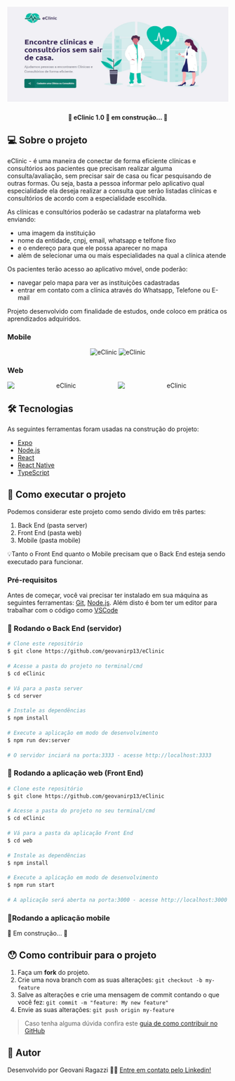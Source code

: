 <h1 align="center">
    <img alt="eClinic" title="#eClinic" src="./assets/banner.png" />
</h1>

<h4 align="center"> 
	🚧 eClinic 1.0 🚀 em construção... 🚧
</h4>

## 💻 Sobre o projeto

eClinic - é uma maneira de conectar de forma eficiente clínicas e consultórios aos pacientes que precisam realizar alguma consulta/avaliação, sem precisar sair de casa ou ficar pesquisando de outras formas. Ou seja, basta a pessoa informar pelo aplicativo qual especialidade ela deseja realizar a consulta que serão listadas clínicas e consultórios de acordo com a especialidade escolhida.

As clínicas e consultórios poderão se cadastrar na plataforma web enviando:
- uma imagem da instituição
- nome da entidade, cnpj, email, whatsapp e telfone fixo
- e o endereço para que ele possa aparecer no mapa
- além de selecionar uma ou mais especialidades na qual a clínica atende

Os pacientes terão acesso ao aplicativo móvel, onde poderão:
- navegar pelo mapa para ver as instituições cadastradas
- entrar em contato com a clínica através do Whatsapp, Telefone ou E-mail

Projeto desenvolvido com finalidade de estudos, onde coloco em prática os aprendizados adquiridos.


### Mobile

<p align="center">
  <img alt="eClinic" title="#eClinic" src="./assets/home-mobile.png" width="200px">

  <img alt="eClinic" title="#eClinic" src="./assets/detalhes-mobile.svg" width="200px">
</p>

### Web

<p align="center" style="display: flex; align-items: flex-start; justify-content: center;">
  <img alt="eClinic" title="#eClinic" src="./assets/web.svg" width="400px">

  <img alt="eClinic" title="#eClinic" src="./assets/sucesso-web.svg" width="400px">
</p>

## 🛠 Tecnologias

As seguintes ferramentas foram usadas na construção do projeto:

- [Expo][expo]
- [Node.js][nodejs]
- [React][reactjs]
- [React Native][rn]
- [TypeScript][typescript]


## 🚀 Como executar o projeto

Podemos considerar este projeto como sendo divido em três partes:
1. Back End (pasta server) 
2. Front End (pasta web)
3. Mobile (pasta mobile)

💡Tanto o Front End quanto o Mobile precisam que o Back End esteja sendo executado para funcionar.

### Pré-requisitos

Antes de começar, você vai precisar ter instalado em sua máquina as seguintes ferramentas:
[Git](https://git-scm.com), [Node.js][nodejs]. 
Além disto é bom ter um editor para trabalhar com o código como [VSCode][vscode]

### 🎲 Rodando o Back End (servidor)

```bash
# Clone este repositório
$ git clone https://github.com/geovanirp13/eClinic

# Acesse a pasta do projeto no terminal/cmd
$ cd eClinic

# Vá para a pasta server
$ cd server

# Instale as dependências
$ npm install

# Execute a aplicação em modo de desenvolvimento
$ npm run dev:server

# O servidor inciará na porta:3333 - acesse http://localhost:3333 
```

### 🧭 Rodando a aplicação web (Front End)

```bash
# Clone este repositório
$ git clone https://github.com/geovanirp13/eClinic

# Acesse a pasta do projeto no seu terminal/cmd
$ cd eClinic

# Vá para a pasta da aplicação Front End
$ cd web

# Instale as dependências
$ npm install

# Execute a aplicação em modo de desenvolvimento
$ npm run start

# A aplicação será aberta na porta:3000 - acesse http://localhost:3000
```

### 📱Rodando a aplicação mobile 

🚧 Em construção... 🚧

## 😯 Como contribuir para o projeto

1. Faça um **fork** do projeto.
2. Crie uma nova branch com as suas alterações: `git checkout -b my-feature`
3. Salve as alterações e crie uma mensagem de commit contando o que você fez: `git commit -m "feature: My new feature"`
4. Envie as suas alterações: `git push origin my-feature`
> Caso tenha alguma dúvida confira este [guia de como contribuir no GitHub](https://github.com/firstcontributions/first-contributions)


## 📝 Autor

Desenvolvido por Geovani Ragazzi 👋🏽 [Entre em contato pelo Linkedin!](https://www.linkedin.com/in/geovani-ragazzi/)

[nodejs]: https://nodejs.org/
[typescript]: https://www.typescriptlang.org/
[expo]: https://expo.io/
[reactjs]: https://reactjs.org
[rn]: https://facebook.github.io/react-native/
[yarn]: https://yarnpkg.com/
[vscode]: https://code.visualstudio.com/
[vceditconfig]: https://marketplace.visualstudio.com/items?itemName=EditorConfig.EditorConfig
[license]: https://opensource.org/licenses/MIT
[vceslint]: https://marketplace.visualstudio.com/items?itemName=dbaeumer.vscode-eslint
[prettier]: https://marketplace.visualstudio.com/items?itemName=esbenp.prettier-vscode
[rs]: https://rocketseat.com.br